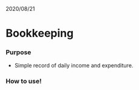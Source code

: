 2020/08/21

# Bookkeeping

### Purpose
- Simple record of daily income and expenditure.

### How to use!
